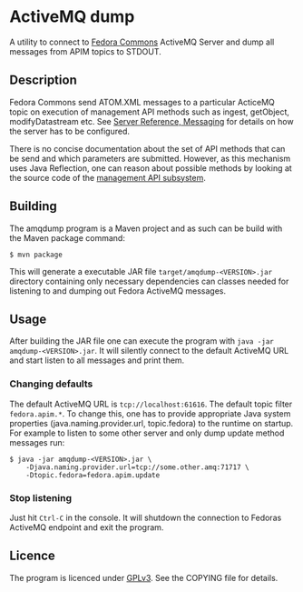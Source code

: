 # ActiveMQ dump

A utility to connect to [Fedora Commons](http://www.fedora-commons.org/) ActiveMQ Server
and dump all messages from APIM topics to STDOUT.

## Description

Fedora Commons send ATOM.XML messages to a particular ActiceMQ topic on execution
of management API methods such as ingest, getObject, modifyDatastream etc. See
[Server Reference, Messaging](https://wiki.duraspace.org/display/FEDORA36/Messaging) for details
on how the server has to be configured.

There is no concise documentation about the set of API methods that can be send and which
parameters are submitted. However, as this mechanism uses Java Reflection, one can reason
about possible methods by looking at the source code of the [management API subsystem](https://github.com/fcrepo/fcrepo/blob/master/fcrepo-server/src/main/java/org/fcrepo/server/management/Management.java).

## Building

The amqdump program is a Maven project and as such can be build with the Maven package command:

```
$ mvn package
```

This will generate a executable JAR file ```target/amqdump-<VERSION>.jar``` directory containing
only necessary dependencies can classes needed for listening to and dumping out Fedora ActiveMQ messages.

## Usage

After building the JAR file one can execute the program with ```java -jar amqdump-<VERSION>.jar```. It will silently
connect to the default ActiveMQ URL and start listen to all messages and print them.

### Changing defaults

The default ActiveMQ URL is ```tcp://localhost:61616```. The default topic filter ```fedora.apim.*```. To change this,
one has to provide appropriate Java system properties (java.naming.provider.url, topic.fedora) to the runtime on startup.
For example to listen to some other server and only dump update method messages run:

    $ java -jar amqdump-<VERSION>.jar \ 
        -Djava.naming.provider.url=tcp://some.other.amq:71717 \
        -Dtopic.fedora=fedora.apim.update


### Stop listening

Just hit ```Ctrl-C``` in the console. It will shutdown the connection to Fedoras ActiveMQ endpoint and exit the program.

## Licence

The program is licenced under [GPLv3](http://www.gnu.org/licenses/gpl.html). See the COPYING file for details.

